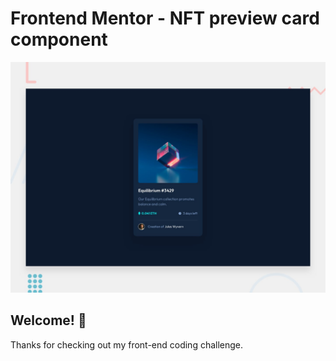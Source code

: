 # Frontend Mentor - NFT preview card component

![Design preview for the NFT preview card component coding challenge](./design/desktop-preview.jpg)

## Welcome! 👋

Thanks for checking out my front-end coding challenge.

